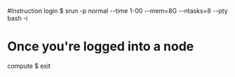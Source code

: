 #Instruction 
login $ srun -p normal --time 1-00 --mem=8G --ntasks=8 --pty bash -i
# Once you're logged into a node
compute $ exit